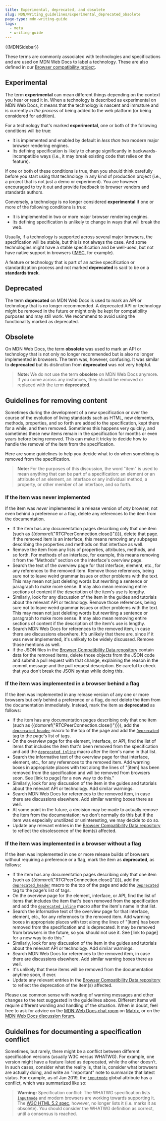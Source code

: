 ```yaml
---
title: Experimental, deprecated, and obsolete
slug: MDN/Writing_guidelines/Experimental_deprecated_obsolete
page-type: mdn-writing-guide
tags:
  - meta
  - writing-guide
---
```


{{MDNSidebar}}

These terms are commonly associated with technologies and specifications and are used on MDN Web Docs to label a technology. These are also defined in our [Browser compatibility project](https://github.com/mdn/browser-compat-data/blob/main/schemas/compat-data-schema.md#status-information).

## Experimental

The term **experimental** can mean different things depending on the context you hear or read it in.
When a technology is described as experimental on MDN Web Docs, it means that the technology is nascent and immature and is currently _in the process_ of being added to the web platform (or being considered for addition).

For a technology that's marked **experimental**, one or both of the following conditions will be true:

- It is implemented and enabled by default in _less than two_ modern major browser rendering engines.
- Its defining specification is likely to change significantly in backwards-incompatible ways (i.e., it may break existing code that relies on the feature).

If one or both of these conditions is true, then you should think carefully before you start using that technology in any kind of production project (i.e., a project that is not just a demo or experiment). You are however encouraged to try it out and provide feedback to browser vendors and standards authors. <!--taken from https://github.com/mdn/browser-compat-data/blob/main/schemas/compat-data-schema.md#status-information -->

Conversely, a technology is no longer considered **experimental** if one or more of the following conditions is true:

- It is implemented in two or more major browser rendering engines.
- Its defining specification is unlikely to change in ways that will break the web.

Usually, if a technology is supported across several major browsers, the specification will be stable, but this is not always the case.
And some technologies might have a stable specification and be well-used, but not have native support in browsers ([IMSC](/en-US/docs/Related/IMSC), for example). <!-- need to revisit link -->

A feature or technology that is part of an active specification or standardization process and not marked **deprecated** is said to be on a **standards track**.

## Deprecated

The term **deprecated** on MDN Web Docs is used to mark an API or technology that is no longer recommended. A deprecated API or technology might be removed in the future or might only be kept for compatibility purposes and may still work. We recommend to avoid using the functionality marked as deprecated.

## Obsolete

On MDN Web Docs, the term **obsolete** was used to mark an API or technology that is not only no longer recommended but is also no longer implemented in browsers. The term was, however, confusing. It was similar to **deprecated** but its distinction from **deprecated** was not very helpful.

> **Note:** We do not use the term **obsolete** on MDN Web Docs anymore. If you come across any instances, they should be removed or replaced with the term **deprecated**.

## Guidelines for removing content

Sometimes during the development of a new specification or over the course of the evolution of living standards such as HTML, new elements, methods, properties, and so forth are added to the specification, kept there for a while, and then removed. Sometimes this happens very quickly, and sometimes these new items remain in the specification for months or even years before being removed. This can make it tricky to decide how to handle the removal of the item from the specification.

Here are some guidelines to help you decide what to do when something is removed from the specification.

> **Note:** For the purposes of this discussion, the word "item" is used to mean anything that can be part of a specification: an element or an attribute of an element, an interface or any individual method, a property, or other member of an interface, and so forth.

### If the item was never implemented

If the item was _never_ implemented in a release version of _any_ browser, not even behind a preference or a flag, delete any references to the item from the documentation.

- If the item has any documentation pages describing only that one item (such as {{domxref("RTCPeerConnection.close()")}}), delete that page.
  If the removed item is an interface, this means removing any subpages describing the properties and methods on that interface as well.
- Remove the item from any lists of properties, attributes, methods, and so forth. For methods of an interface, for example, this means removing it from the "Methods" section on the interface's overview page.
- Search the text of the overview page for that interface, element, etc., for any references to the removed item. Remove those references, being sure not to leave weird grammar issues or other problems with the text. This may mean not just deleting words but rewriting a sentence or paragraph to make more sense. It may also mean removing entire sections of content if the description of the item's use is lengthy.
- Similarly, look for any discussion of the item in the guides and tutorials about the relevant API or technology. Remove those references, being sure not to leave weird grammar issues or other problems with the text. This may mean not just deleting words but rewriting a sentence or paragraph to make more sense. It may also mean removing entire sections of content if the description of the item's use is lengthy.
- Search MDN Web Docs for references to the removed item, in case there are discussions elsewhere. It's unlikely that there are, since if it was never implemented, it's unlikely to be widely discussed. Remove those mentions as well.
- If the JSON files in the [Browser Compatibility Data repository](https://github.com/mdn/browser-compat-data) contain data for the removed items, delete those objects from the JSON code and submit a pull request with that change, explaining the reason in the commit message and the pull request description. Be careful to check that you don't break the JSON syntax while doing this.

### If the item was implemented in a browser behind a flag

If the item was implemented in any release version of any one or more browsers but _only_ behind a preference or a flag, do not delete the item from the documentation immediately. Instead, mark the item as **deprecated** as follows:

- If the item has any documentation pages describing only that one item (such as {{domxref("RTCPeerConnection.close()")}}), add the [`deprecated_header`](https://github.com/mdn/yari/blob/main/kumascript/macros/Deprecated_Header.ejs) macro to the top of the page and add the [`Deprecated`](/en-US/docs/MDN/Writing_guidelines/Howto/Tag#technology_status_tags) tag to the page's list of tags.
- On the overview page for the element, interface, or API, find the list of items that includes the item that's been removed from the specification and add the [`deprecated_inline`](https://github.com/mdn/yari/blob/main/kumascript/macros/Deprecated_Inline.ejs) macro after the item's name in that list.
- Search the informative text of the overview page for that interface, element, etc., for any references to the removed item. Add warning boxes in appropriate places with text along the lines of "\[item] has been removed from the specification and will be removed from browsers soon. See \[link to page] for a new way to do this."
- Similarly, look for any discussion of the item in the guides and tutorials about the relevant API or technology. Add similar warnings.
- Search MDN Web Docs for references to the removed item, in case there are discussions elsewhere. Add similar warning boxes there as well.
- At some point in the future, a decision may be made to actually remove the item from the documentation; we don't normally do this but if the item was especially unutilized or uninteresting, we may decide to do so.
- Update any relevant entries in the [Browser Compatibility Data repository](https://github.com/mdn/browser-compat-data) to reflect the obsolescence of the item(s) affected.

### If the item was implemented in a browser without a flag

If the item was implemented in one or more release builds of browsers without requiring a preference or a flag, mark the item as **deprecated**, as follows:

- If the item has any documentation pages describing only that one item (such as {{domxref("RTCPeerConnection.close()")}}), add the [`deprecated_header`](https://github.com/mdn/yari/blob/main/kumascript/macros/Deprecated_Header.ejs) macro to the top of the page and add the [`Deprecated`](/en-US/docs/MDN/Writing_guidelines/Howto/Tag#technology_status_tags) tag to the page's list of tags.
- On the overview page for the element, interface, or API, find the list of items that includes the item that's been removed from the specification and add the [`deprecated_inline`](https://github.com/mdn/yari/blob/main/kumascript/macros/Deprecated_Inline.ejs) macro after the item's name in that list.
- Search the informative text of the overview page for that interface, element, etc., for any references to the removed item. Add warning boxes in appropriate places with text along the lines of "\[item] has been removed from the specification and is deprecated. It may be removed from browsers in the future, so you should not use it. See \[link to page] for a new way to do this."
- Similarly, look for any discussion of the item in the guides and tutorials about the relevant API or technology. Add similar warnings.
- Search MDN Web Docs for references to the removed item, in case there are discussions elsewhere. Add similar warning boxes there as well.
- It's unlikely that these items will be removed from the documentation anytime soon, if ever.
- Update any relevant entries in the [Browser Compatibility Data repository](https://github.com/mdn/browser-compat-data) to reflect the deprecation of the item(s) affected.

Please use common sense with wording of warning messages and other changes to the text suggested in the guidelines above.
Different items will require different wording and handling of the situation.
When in doubt, feel free to ask for advice on the [MDN Web Docs chat room](https://chat.mozilla.org/#/room/#mdn:mozilla.org) on [Matrix](https://wiki.mozilla.org/Matrix), or on the [MDN Web Docs discussion forum](https://discourse.mozilla.org/c/mdn).

## Guidelines for documenting a specification conflict

Sometimes, but rarely, there might be a conflict between different specification versions (usually W3C versus WHATWG). For example, one version might have a feature listed as deprecated, while the other doesn't.
In such cases, consider what the reality is, that is, consider what browsers are actually doing, and write an "important" note to summarize that latest status.
For example, as of Jan 2019, the [`inputmode`](/en-US/docs/Web/HTML/Global_attributes/inputmode) global attribute has a conflict, which was summarized like so: <!--this warning example for spec conflict does not exist anymore on that page. couldn't find any other examples as well -->

> **Warning:** Specification conflict: The WHATWG specification lists [`inputmode`](https://html.spec.whatwg.org/multipage/interaction.html#attr-inputmode) and modern browsers are working towards supporting it.
> The [W3C HTML 5.2 spec](https://html.spec.whatwg.org/multipage/index.html#contents), however, no longer lists it (i.e. marks it as obsolete).
> You should consider the WHATWG definition as correct, until a consensus is reached.
